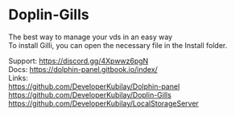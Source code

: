 # Doplin-Gills
The best way to manage your vds in an easy way<br>
To install Gilli, you can open the necessary file in the Install folder.<br>

Support: https://discord.gg/4Xpwwz6pgN<br>
Docs: https://dolphin-panel.gitbook.io/index/ <br>
Links:<br>
https://github.com/DeveloperKubilay/Dolphin-panel <br>
https://github.com/DeveloperKubilay/Doplin-Gills <br>
https://github.com/DeveloperKubilay/LocalStorageServer <br>
